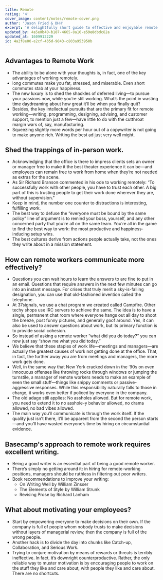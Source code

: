 ```yaml
---
title: Remote
rating: '4'
cover_image: content/notes/remote-cover.png
author: 'Jason Fried & DHH'
excerpt: 'A delightfully short guide to effective and enjoyable remote work by Basecamp''s founders. Their approach to distributed collaboration is pretty evergreen.'
updated_by: 4a5e0b40-b187-4665-8a16-e59e8dbdc82a
updated_at: 1609912229
id: 4a2f8e00-e2cf-435d-9843-c803a953950b
---
```

## Advantages to Remote Work
* The ability to be alone with your thoughts is, in fact, one of the key advantages of working remotely.
* long commutes make you fat, stressed, and miserable. Even short commutes stab at your happiness.
* The new luxury is to shed the shackles of deferred living—to pursue your passions now, while you’re still working. What’s the point in wasting time daydreaming about how great it’ll be when you finally quit? 
* Besides, the key intellectual pursuits that are the primary fit for remote working—writing, programming, designing, advising, and customer support, to mention just a few—have little to do with the cutthroat margin wars of, say, manufacturing.
* Squeezing slightly more words per hour out of a copywriter is not going to make anyone rich. Writing the best ad just very well might. 

## Shed the trappings of in-person work.
* Acknowledging that the office is there to impress clients sets an owner or manager free to make it the best theater experience it can be—and employees can remain free to work from home when they’re not needed as extras for the scene.
* As Sir Richard Branson commented in his ode to working remotely: “To successfully work with other people, you have to trust each other. A big part of this is trusting people to get their work done wherever they are, without supervision.” 
* Keep in mind, the number one counter to distractions is interesting, fulfilling work. 
* The best way to defuse the “everyone must be bound by the same policy” line of argument is to remind your boss, yourself, and any other concerned party that you’re all on the same team. You’re all in the game to find the best way to work: the most productive and happiness-inducing setup wins. 
* The best cultures derive from actions people actually take, not the ones they write about in a mission statement. 

## How can remote workers communicate more effectively?
* Questions you can wait hours to learn the answers to are fine to put in an email. Questions that require answers in the next few minutes can go into an instant message. For crises that truly merit a sky-is-falling designation, you can use that old-fashioned invention called the telephone.
* At 37signals, we use a chat program we created called Campfire. Other techy shops use IRC servers to achieve the same. The idea is to have a single, permanent chat room where everyone hangs out all day to shoot the breeze, post funny pictures, and generally goof around. Yes, it can also be used to answer questions about work, but its primary function is to provide social cohesion. 
* So instead of asking a remote worker “what did you do today?” you can now just say “show me what you did today.”
* We believe that these staples of work life—meetings and managers—are actually the greatest causes of work not getting done at the office. That, in fact, the further away you are from meetings and managers, the more work gets done.
* Well, in the same way that New York cracked down in the ’90s on even innocuous offenses like throwing rocks through windows or jumping the turnstile, a manager of remote workers needs to make an example of even the small stuff—things like snippy comments or passive-aggressive responses. While this responsibility naturally falls to those in charge, it works even better if policed by everyone in the company. 
* The old adage still applies: No assholes allowed. But for remote work, you need to extend it to no asshole-y behavior allowed, no drama allowed, no bad vibes allowed. 
* The main way you’ll communicate is through the work itself. If the quality just isn’t there, it’ll be apparent from the second the person starts—and you’ll have wasted everyone’s time by hiring on circumstantial evidence. 

## Basecamp's approach to remote work requires excellent writing.
* Being a good writer is an essential part of being a good remote worker. 
* There’s simply no getting around it: in hiring for remote-working positions, managers should be ruthless in filtering out poor writers. 
* Book recommendations to improve your writing:
    * On Writing Well by William Zinsser 
    * The Elements of Style by William Strunk 
    * Revising Prose by Richard Lanham 

##  What about motivating your employees?
* Start by empowering everyone to make decisions on their own. If the company is full of people whom nobody trusts to make decisions without layers of managerial review, then the company is full of the wrong people. 
* Another hack is to divide the day into chunks like Catch-up, Collaboration, and Serious Work. 
* Trying to conjure motivation by means of rewards or threats is terribly ineffective. In fact, it’s downright counterproductive. Rather, the only reliable way to muster motivation is by encouraging people to work on the stuff they like and care about, with people they like and care about. There are no shortcuts.